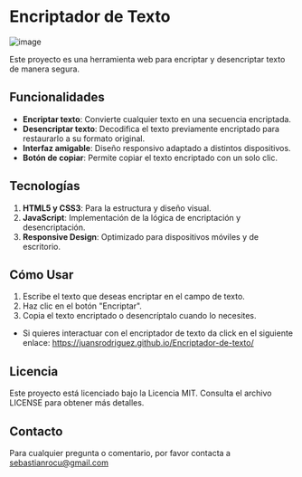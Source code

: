 # Encriptador de Texto

![image](https://github.com/user-attachments/assets/8dbc6e6a-393d-4bd8-a73a-0877a0dfed70)


Este proyecto es una herramienta web para encriptar y desencriptar texto de manera segura.

## Funcionalidades

- **Encriptar texto**: Convierte cualquier texto en una secuencia encriptada.
- **Desencriptar texto**: Decodifica el texto previamente encriptado para restaurarlo a su formato original.
- **Interfaz amigable**: Diseño responsivo adaptado a distintos dispositivos.
- **Botón de copiar**: Permite copiar el texto encriptado con un solo clic.

## Tecnologías

1. **HTML5 y CSS3**: Para la estructura y diseño visual.
2. **JavaScript**: Implementación de la lógica de encriptación y desencriptación.
3. **Responsive Design**: Optimizado para dispositivos móviles y de escritorio.

## Cómo Usar

1. Escribe el texto que deseas encriptar en el campo de texto.
2. Haz clic en el botón "Encriptar".
3. Copia el texto encriptado o desencríptalo cuando lo necesites.

- Si quieres interactuar con el encriptador de texto da click en el siguiente enlace:
https://juansrodriguez.github.io/Encriptador-de-texto/

## Licencia

Este proyecto está licenciado bajo la Licencia MIT. Consulta el archivo LICENSE para obtener más detalles.

## Contacto

Para cualquier pregunta o comentario, por favor contacta a sebastianrocu@gmail.com
